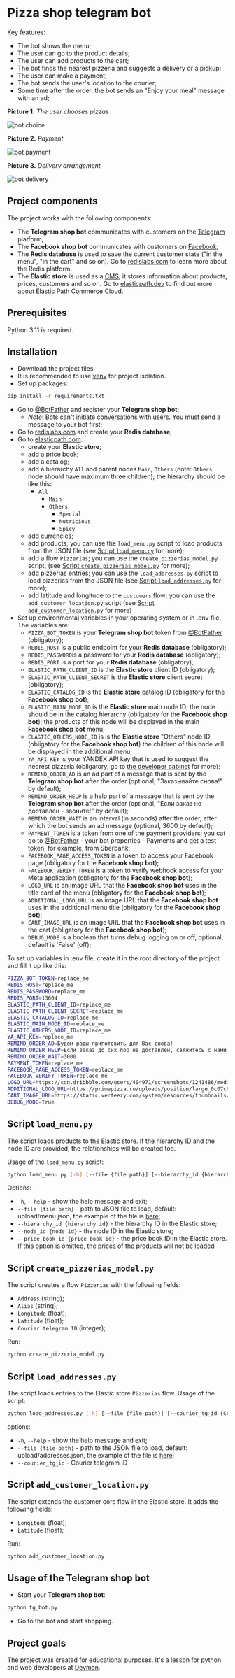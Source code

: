 # Pizza shop telegram bot

Key features:

- The bot shows the menu;
- The user can go to the product details;
- The user can add products to the cart;
- The bot finds the nearest pizzeria and suggests a delivery or a pickup;
- The user can make a payment;
- The bot sends the user's location to the courier;
- Some time after the order, the bot sends an "Enjoy your meal" message with an ad;

**Picture 1.** _The user chooses pizzas_

![bot choice](screenshots/bot_choice.gif)

**Picture 2.** _Payment_

![bot payment](screenshots/bot_payment.gif)

**Picture 3.** _Delivery arrangement_

![bot delivery](screenshots/bot_delivery.gif)

## Project components

The project works with the following components:

- The **Telegram shop bot** communicates with customers on the [Telegram](https://telegram.org/) platform;
- The **Facebook shop bot** communicates with customers on [Facebook](https://www.facebook.com/);
- The **Redis database** is used to save the current customer state ("in the menu", "in the cart" and so on). Go to [redislabs.com](https://redislabs.com/) to learn more about the Redis platform.
- The **Elastic store** is used as a [CMS](https://en.wikipedia.org/wiki/Content_management_system/); it stores information about products, prices, customers and so on. Go to [elasticpath.dev](https://elasticpath.dev/) to find out more about Elastic Path Commerce Cloud.

## Prerequisites

Python 3.11 is required.

## Installation

- Download the project files.
- It is recommended to use [venv](https://docs.python.org/3/library/venv.html?highlight=venv#module-venv) for project isolation.
- Set up packages:

```bash
pip install -r requirements.txt
```

- Go to [@BotFather](https://t.me/BotFather) and register your **Telegram shop bot**;
  - _Note_: Bots can't initiate conversations with users. You must send a message to your bot first;
- Go to [redislabs.com](https://redislabs.com/) and create your **Redis database**;
- Go to [elasticpath.com](https://euwest.cm.elasticpath.com/):
  - create your **Elastic store**;
  - add a price book;
  - add a catalog;
  - add a hierarchy `All` and parent nodes `Main`, `Others` (note: `Others` node should have maximum three children); the hierarchy should be like this:
    - `All`
      - `Main`
      - `Others`
        - `Special`
        - `Nutricious`
        - `Spicy`
  - add currencies;
  - add products; you can use the `load_menu.py` script to load products from the JSON file (see [Script `load_menu.py`](#script-load_menupy) for more);
  - add a flow `Pizzerias`; you can use the `create_pizzerias_model.py` script,  (see [Script `create_pizzerias_model.py`](#script-create_pizzerias_modelpy) for more);
  - add pizzerias entries; you can use the `load_addresses.py` script to load pizzerias from the JSON file (see [Script `load_addresses.py`](#script-load_addressespy) for more);
  - add latitude and longitude to the `customers` flow; you can use the `add_customer_location.py` script (see [Script `add_customer_location.py`](#script-add_customer_locationpy) for more)
- Set up environmental variables in your operating system or in .env file. The variables are:
  - `PIZZA_BOT_TOKEN` is your **Telegram shop bot** token from [@BotFather](https://t.me/BotFather) (obligatory);
  - `REDIS_HOST` is a public endpoint for your **Redis database** (obligatory);
  - `REDIS_PASSWORD`is a password for your **Redis database** (obligatory);
  - `REDIS_PORT` is a port for your **Redis database** (obligatory);
  - `ELASTIC_PATH_CLIENT_ID` is the **Elastic store** client ID  (obligatory);
  - `ELASTIC_PATH_CLIENT_SECRET` is the **Elastic store** client secret  (obligatory);
  - `ELASTIC_CATALOG_ID` is the **Elastic store** catalog ID (obligatory for the **Facebook shop bot**);
  - `ELASTIC_MAIN_NODE_ID` is the **Elastic store** main node ID; the node should be in the catalog hierarchy (obligatory for the **Facebook shop bot**); the products of this node will be displayed in the main  **Facebook shop bot** menu;
  - `ELASTIC_OTHERS_NODE_ID` is is the **Elastic store** "Others" node ID (obligatory for the **Facebook shop bot**) the children of this node will be displayed in the additional menu;
  - `YA_API_KEY` is your YANDEX API key that is used to suggest the nearest pizzeria (obligatory, go to [the developer cabinet](https://developer.tech.yandex.ru/) for more);
  - `REMIND_ORDER_AD` is an ad part of a message that is sent by the **Telegram shop bot** after the order (optional, "Заказывайте снова!" by default);
  - `REMIND_ORDER_HELP` is a help part of a message that is sent by the **Telegram shop bot** after the order (optional, "Если заказ не доставлен - звоните!" by default);
  - `REMIND_ORDER_WAIT` is an interval (in seconds) after the order, after which the bot sends an ad message (optional, 3600 by default);
  - `PAYMENT_TOKEN` is a token from one of the payment providers; you cat go to [@BotFather](https://t.me/BotFather) - your bot properties - Payments and get a test token, for example, from Sberbank;
  - `FACEBOOK_PAGE_ACCESS_TOKEN` is a token to access your Facebook page (obligatory for the **Facebook shop bot**);
  - `FACEBOOK_VERIFY_TOKEN` is a token to verify webhook access for your Meta application (obligatory for the **Facebook shop bot**);
  - `LOGO_URL` is an image URL that the **Facebook shop bot** uses in the title card of the menu (obligatory for the **Facebook shop bot**);
  - `ADDITIONAL_LOGO_URL` is an image URL that the **Facebook shop bot** uses in the additional menu title (obligatory for the **Facebook shop bot**);
  - `CART_IMAGE_URL` is an image URL that the **Facebook shop bot** uses in the cart (obligatory for the **Facebook shop bot**);
  - `DEBUG_MODE` is a boolean that turns debug logging on or off, optional, default is 'False' (off);

To set up variables in .env file, create it in the root directory of the project and fill it up like this:

```bash
PIZZA_BOT_TOKEN=replace_me
REDIS_HOST=replace_me
REDIS_PASSWORD=replace_me
REDIS_PORT=13604
ELASTIC_PATH_CLIENT_ID=replace_me
ELASTIC_PATH_CLIENT_SECRET=replace_me
ELASTIC_CATALOG_ID=replace_me
ELASTIC_MAIN_NODE_ID=replace_me
ELASTIC_OTHERS_NODE_ID=replace_me
YA_API_KEY=replace_me
REMIND_ORDER_AD=Будем рады приготовить для Вас снова!
REMIND_ORDER_HELP=Если заказ до сих пор не доставлен, свяжитесь с нами!
REMIND_ORDER_WAIT=3000
PAYMENT_TOKEN=replace_me
FACEBOOK_PAGE_ACCESS_TOKEN=replace_me
FACEBOOK_VERIFY_TOKEN=replace_me
LOGO_URL=https://cdn.dribbble.com/users/404971/screenshots/1241486/media/462c5d611f788d7802591e86e561cdfd.png
ADDITIONAL_LOGO_URL=https://primepizza.ru/uploads/position/large_0c07c6fd5c4dcadddaf4a2f1a2c218760b20c396.jpg
CART_IMAGE_URL=https://static.vecteezy.com/system/resources/thumbnails/004/947/797/small_2x/pizza-delivery-with-courier-and-cart-shop-free-vector.jpg
DEBUG_MODE=True
```

## Script `load_menu.py`

The script loads products to the Elastic store. If the hierarchy ID and the node ID are provided, the relationships will be created too.

Usage of the `load_menu.py` script:

```bash
python load_menu.py [-h] [--file {file path}] [--hierarchy_id {hierarchy id}] [--node_id {node id}] [--price_book_id {price book id}]
```

Options:

- `-h`, `--help` - show the help message and exit;
- `--file {file path}` - path to JSON file to load, default: upload/menu.json, the example of the file is [here](upload/menu.json);
- `--hierarchy_id {hierarchy id}` - the hierarchy ID in the Elastic store;
- `--node_id {node id}` - the node ID in the Elastic store;
- `--price_book_id {price book id}` - the price book ID in the Elastic store. If this option is omitted, the prices of the products will not be loaded

## Script `create_pizzerias_model.py`

The script creates a flow `Pizzerias` with the following fields:

- `Address` (string);
- `Alias` (string);
- `Longitude` (float);
- `Latitude` (float);
- `Courier telegram ID` (integer);

Run:

```bash
python create_pizzeria_model.py
```

## Script `load_addresses.py`

The script loads entries to the Elastic store `Pizzerias` flow.
Usage of the script:

```bash
python load_addresses.py [-h] [--file {file path}] [--courier_tg_id {Courier telegram ID}]
```

options:

- `-h`, `--help` - show the help message and exit;
- `--file {file path}` - path to the JSON file to load, default: upload/addresses.json, the example of the file is [here](upload/addresses.json);
- `--courier_tg_id` - Courier telegram ID

## Script `add_customer_location.py`

The script extends the customer core flow in the Elastic store. It adds the following fields:

- `Longitude` (float);
- `Latitude` (float);

Run:

```bash
python add_customer_location.py
```

## Usage of the Telegram shop bot

- Start your **Telegram shop bot**:

```bash
python tg_bot.py
```

- Go to the bot and start shopping.

## Project goals

The project was created for educational purposes.
It's a lesson for python and web developers at [Devman](https://dvmn.org/).
